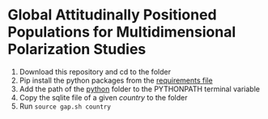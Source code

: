# Global Attitudinally Positioned Populations for Multidimensional Polarization Studies


1. Download this repository and cd to the folder
2. Pip install the python packages from  the [requirements file](https://github.com/jimenaRL/gap-populations/tree/main/python/requirements.txt) 
3. Add the path of the [python](https://github.com/jimenaRL/gap-populations/tree/main/python) folder to the PYTHONPATH terminal variable
4. Copy the sqlite file of a given *country* to the folder
5. Run `source gap.sh country`
